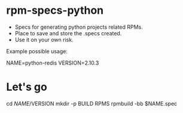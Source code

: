 # rpm-specs-python
+ Specs for generating python projects related RPMs.
+ Place to save and store the .specs created.
+ Use it on your own risk.


Example possible usage:

  NAME=python-redis
  VERSION=2.10.3
  # Let's go
  cd $NAME/$VERSION
  mkdir -p BUILD RPMS
  rpmbuild -bb $NAME.spec